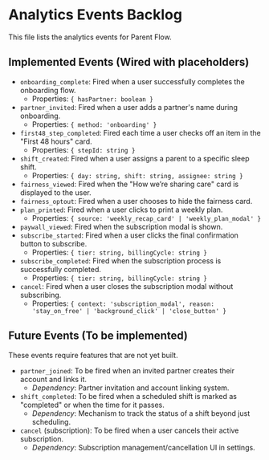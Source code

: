 # Analytics Events Backlog

This file lists the analytics events for Parent Flow.

## Implemented Events (Wired with placeholders)

-   `onboarding_complete`: Fired when a user successfully completes the onboarding flow.
    -   Properties: `{ hasPartner: boolean }`
-   `partner_invited`: Fired when a user adds a partner's name during onboarding.
    -   Properties: `{ method: 'onboarding' }`
-   `first48_step_completed`: Fired each time a user checks off an item in the "First 48 hours" card.
    -   Properties: `{ stepId: string }`
-   `shift_created`: Fired when a user assigns a parent to a specific sleep shift.
    -   Properties: `{ day: string, shift: string, assignee: string }`
-   `fairness_viewed`: Fired when the "How we’re sharing care" card is displayed to the user.
-   `fairness_optout`: Fired when a user chooses to hide the fairness card.
-   `plan_printed`: Fired when a user clicks to print a weekly plan.
    -   Properties: `{ source: 'weekly_recap_card' | 'weekly_plan_modal' }`
-   `paywall_viewed`: Fired when the subscription modal is shown.
-   `subscribe_started`: Fired when a user clicks the final confirmation button to subscribe.
    -   Properties: `{ tier: string, billingCycle: string }`
-   `subscribe_completed`: Fired when the subscription process is successfully completed.
    -   Properties: `{ tier: string, billingCycle: string }`
-   `cancel`: Fired when a user closes the subscription modal without subscribing.
    -   Properties: `{ context: 'subscription_modal', reason: 'stay_on_free' | 'background_click' | 'close_button' }`

## Future Events (To be implemented)

These events require features that are not yet built.

-   `partner_joined`: To be fired when an invited partner creates their account and links it.
    -   *Dependency*: Partner invitation and account linking system.
-   `shift_completed`: To be fired when a scheduled shift is marked as "completed" or when the time for it passes.
    -   *Dependency*: Mechanism to track the status of a shift beyond just scheduling.
-   `cancel` (subscription): To be fired when a user cancels their active subscription.
    -   *Dependency*: Subscription management/cancellation UI in settings.
